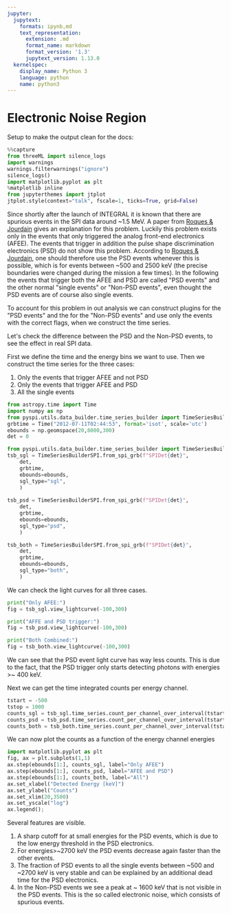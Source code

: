 ```yaml
---
jupyter:
  jupytext:
    formats: ipynb,md
    text_representation:
      extension: .md
      format_name: markdown
      format_version: '1.3'
      jupytext_version: 1.13.0
  kernelspec:
    display_name: Python 3
    language: python
    name: python3
---
```


# Electronic Noise Region

Setup to make the output clean for the docs:
```python
%%capture
from threeML import silence_logs
import warnings
warnings.filterwarnings("ignore")
silence_logs()
import matplotlib.pyplot as plt
%matplotlib inline
from jupyterthemes import jtplot
jtplot.style(context="talk", fscale=1, ticks=True, grid=False)
```

Since shortly after the launch of INTEGRAL it is known that there are spurious events in the SPI data around ~1.5 MeV. A paper from [Roques & Jourdain](https://arxiv.org/abs/1811.06391) gives an explanation for this problem. Luckily this problem exists only in the events that only triggered the analog front-end electronics (AFEE). The events that trigger in addition the pulse shape discrimination electronics (PSD) do not show this problem. According to [Roques & Jourdain](https://arxiv.org/abs/1811.06391), one should therefore use the PSD events whenever this is possible, which is for events between ~500 and 2500 keV (the precise boundaries were changed during the mission a few times). In the following the events that trigger both the AFEE and PSD are called "PSD events" and the other normal "single events" or "Non-PSD events", even thought the PSD events are of course also single events.

To account for this problem in out analysis we can construct plugins for the "PSD events" and the for the "Non-PSD events" and use only the events with the correct flags, when we construct the time series.

Let's check the difference between the PSD and the Non-PSD events, to see the effect in real SPI data. 

First we define the time and the energy bins we want to use. Then we construct the time series for the three cases:
1. Only the events that trigger AFEE and not PSD
2. Only the events that trigger AFEE and PSD
3. All the single events

```python
from astropy.time import Time
import numpy as np
from pyspi.utils.data_builder.time_series_builder import TimeSeriesBuilderSPI
grbtime = Time("2012-07-11T02:44:53", format='isot', scale='utc')
ebounds = np.geomspace(20,8000,300)
det = 0

from pyspi.utils.data_builder.time_series_builder import TimeSeriesBuilderSPI
tsb_sgl = TimeSeriesBuilderSPI.from_spi_grb(f"SPIDet{det}", 
    det,  
    grbtime, 
    ebounds=ebounds,
    sgl_type="sgl",
    )
    
tsb_psd = TimeSeriesBuilderSPI.from_spi_grb(f"SPIDet{det}", 
    det,  
    grbtime, 
    ebounds=ebounds,
    sgl_type="psd",
    )

tsb_both = TimeSeriesBuilderSPI.from_spi_grb(f"SPIDet{det}", 
    det, 
    grbtime, 
    ebounds=ebounds,
    sgl_type="both",
    )
```

We can check the light curves for all three cases.

```python
print("Only AFEE:")
fig = tsb_sgl.view_lightcurve(-100,300)
```
```python
print("AFFE and PSD trigger:")
fig = tsb_psd.view_lightcurve(-100,300)
```
```python
print("Both Combined:")
fig = tsb_both.view_lightcurve(-100,300)
```

We can see that the PSD event light curve has way less counts. This is due to the fact, that the PSD trigger only starts detecting photons with energies >~ 400 keV.

Next we can get the time integrated counts per energy channel.

```python
tstart = -500
tstop = 1000
counts_sgl = tsb_sgl.time_series.count_per_channel_over_interval(tstart, tstop)
counts_psd = tsb_psd.time_series.count_per_channel_over_interval(tstart, tstop)
counts_both = tsb_both.time_series.count_per_channel_over_interval(tstart, tstop)
```

We can now plot the counts as a function of the energy channel energies
```python
import matplotlib.pyplot as plt
fig, ax = plt.subplots(1,1)
ax.step(ebounds[1:], counts_sgl, label="Only AFEE")
ax.step(ebounds[1:], counts_psd, label="AFEE and PSD")
ax.step(ebounds[1:], counts_both, label="All")
ax.set_xlabel("Detected Energy [keV]")
ax.set_ylabel("Counts")
ax.set_xlim(20,3500)
ax.set_yscale("log")
ax.legend();
```

Several features are visible. 
1. A sharp cutoff for at small energies for the PSD events, which is due to the low energy threshold in the PSD electronics. 
2. For energies>~2700 keV the PSD events decrease again faster than the other events.
3. The fraction of PSD events to all the single events between ~500 and ~2700 keV is very stable and can be explained by an additional dead time for the PSD electronics.
4. In the Non-PSD events we see a peak at ~ 1600 keV that is not visible in the PSD events. This is the so called electronic noise, which consists of spurious events.

